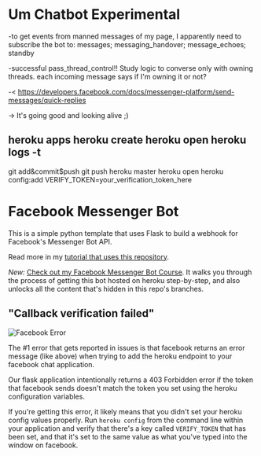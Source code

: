 # Um Chatbot Experimental

-to get events from manned messages of my page, I apparently need to subscribe the bot to: messages; messaging_handover; message_echoes; standby

-successful pass_thread_control!! Study logic to converse only with owning threads. each incoming
 message says if I'm owning it or not?

-< https://developers.facebook.com/docs/messenger-platform/send-messages/quick-replies

-> It's going good and looking alive ;)

heroku apps
heroku create
heroku open
heroku logs -t
-
git add&commit$push
git push heroku master
heroku open
heroku config:add VERIFY_TOKEN=your_verification_token_here


# Facebook Messenger Bot
This is a simple python template that uses Flask to build a webhook for Facebook's Messenger Bot API.

Read more in my [tutorial that uses this repository](https://blog.hartleybrody.com/fb-messenger-bot/).

*New:* [Check out my Facebook Messenger Bot Course](https://facebook-messenger-bot.teachable.com/p/facebook-messenger-bot/). It walks you through the process of getting this bot hosted on heroku step-by-step, and also unlocks all the content that's hidden in this repo's branches.

## "Callback verification failed"

![Facebook Error](https://cloud.githubusercontent.com/assets/18402893/21538944/f96fcd1e-cdc7-11e6-83ee-a866190d9080.png)

The #1 error that gets reported in issues is that facebook returns an error message (like above) when trying to add the heroku endpoint to your facebook chat application.

Our flask application intentionally returns a 403 Forbidden error if the token that facebook sends doesn't match the token you set using the heroku configuration variables.

If you're getting this error, it likely means that you didn't set your heroku config values properly. Run `heroku config` from the command line within your application and verify that there's a key called `VERIFY_TOKEN` that has been set, and that it's set to the same value as what you've typed into the window on facebook.